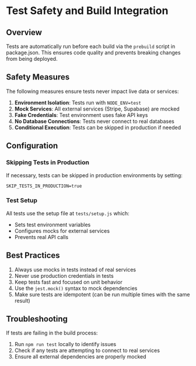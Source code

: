 # Test Safety and Build Integration

## Overview

Tests are automatically run before each build via the `prebuild` script in package.json. This ensures code quality and prevents breaking changes from being deployed.

## Safety Measures

The following measures ensure tests never impact live data or services:

1. **Environment Isolation**: Tests run with `NODE_ENV=test`
2. **Mock Services**: All external services (Stripe, Supabase) are mocked
3. **Fake Credentials**: Test environment uses fake API keys
4. **No Database Connections**: Tests never connect to real databases
5. **Conditional Execution**: Tests can be skipped in production if needed

## Configuration

### Skipping Tests in Production

If necessary, tests can be skipped in production environments by setting:

```
SKIP_TESTS_IN_PRODUCTION=true
```

### Test Setup

All tests use the setup file at `tests/setup.js` which:
- Sets test environment variables
- Configures mocks for external services
- Prevents real API calls

## Best Practices

1. Always use mocks in tests instead of real services
2. Never use production credentials in tests
3. Keep tests fast and focused on unit behavior
4. Use the `jest.mock()` syntax to mock dependencies
5. Make sure tests are idempotent (can be run multiple times with the same result)

## Troubleshooting

If tests are failing in the build process:

1. Run `npm run test` locally to identify issues
2. Check if any tests are attempting to connect to real services
3. Ensure all external dependencies are properly mocked
